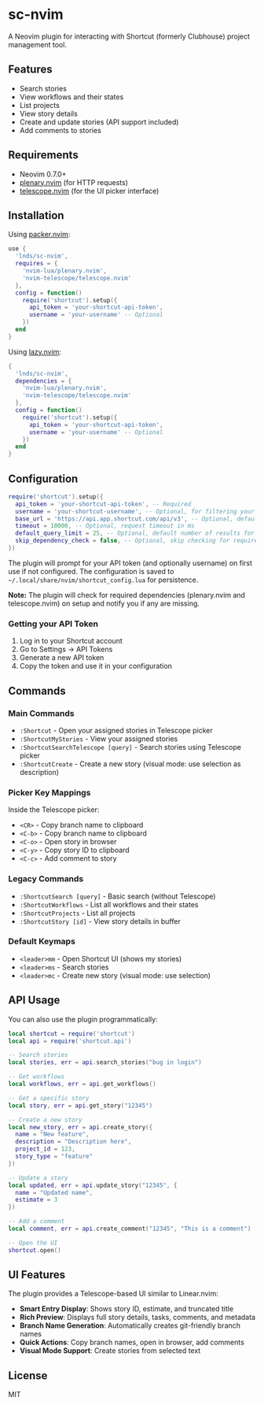 # sc-nvim

A Neovim plugin for interacting with Shortcut (formerly Clubhouse) project management tool.

## Features

- Search stories
- View workflows and their states
- List projects
- View story details
- Create and update stories (API support included)
- Add comments to stories

## Requirements

- Neovim 0.7.0+
- [plenary.nvim](https://github.com/nvim-lua/plenary.nvim) (for HTTP requests)
- [telescope.nvim](https://github.com/nvim-telescope/telescope.nvim) (for the UI picker interface)

## Installation

Using [packer.nvim](https://github.com/wbthomason/packer.nvim):

```lua
use {
  'lnds/sc-nvim',
  requires = {
    'nvim-lua/plenary.nvim',
    'nvim-telescope/telescope.nvim'
  },
  config = function()
    require('shortcut').setup({
      api_token = 'your-shortcut-api-token',
      username = 'your-username' -- Optional
    })
  end
}
```

Using [lazy.nvim](https://github.com/folke/lazy.nvim):

```lua
{
  'lnds/sc-nvim',
  dependencies = {
    'nvim-lua/plenary.nvim',
    'nvim-telescope/telescope.nvim'
  },
  config = function()
    require('shortcut').setup({
      api_token = 'your-shortcut-api-token',
      username = 'your-username' -- Optional
    })
  end
}
```

## Configuration

```lua
require('shortcut').setup({
  api_token = 'your-shortcut-api-token', -- Required
  username = 'your-shortcut-username', -- Optional, for filtering your assigned issues
  base_url = 'https://api.app.shortcut.com/api/v3', -- Optional, default shown
  timeout = 10000, -- Optional, request timeout in ms
  default_query_limit = 25, -- Optional, default number of results for searches
  skip_dependency_check = false, -- Optional, skip checking for required plugins
})
```

The plugin will prompt for your API token (and optionally username) on first use if not configured. The configuration is saved to `~/.local/share/nvim/shortcut_config.lua` for persistence.

**Note:** The plugin will check for required dependencies (plenary.nvim and telescope.nvim) on setup and notify you if any are missing.

### Getting your API Token

1. Log in to your Shortcut account
2. Go to Settings → API Tokens
3. Generate a new API token
4. Copy the token and use it in your configuration

## Commands

### Main Commands
- `:Shortcut` - Open your assigned stories in Telescope picker
- `:ShortcutMyStories` - View your assigned stories
- `:ShortcutSearchTelescope [query]` - Search stories using Telescope picker
- `:ShortcutCreate` - Create a new story (visual mode: use selection as description)

### Picker Key Mappings
Inside the Telescope picker:
- `<CR>` - Copy branch name to clipboard
- `<C-b>` - Copy branch name to clipboard
- `<C-o>` - Open story in browser
- `<C-y>` - Copy story ID to clipboard
- `<C-c>` - Add comment to story

### Legacy Commands
- `:ShortcutSearch [query]` - Basic search (without Telescope)
- `:ShortcutWorkflows` - List all workflows and their states
- `:ShortcutProjects` - List all projects
- `:ShortcutStory [id]` - View story details in buffer

### Default Keymaps
- `<leader>mm` - Open Shortcut UI (shows my stories)
- `<leader>ms` - Search stories
- `<leader>mc` - Create new story (visual mode: use selection)

## API Usage

You can also use the plugin programmatically:

```lua
local shortcut = require('shortcut')
local api = require('shortcut.api')

-- Search stories
local stories, err = api.search_stories("bug in login")

-- Get workflows
local workflows, err = api.get_workflows()

-- Get a specific story
local story, err = api.get_story("12345")

-- Create a new story
local new_story, err = api.create_story({
  name = "New feature",
  description = "Description here",
  project_id = 123,
  story_type = "feature"
})

-- Update a story
local updated, err = api.update_story("12345", {
  name = "Updated name",
  estimate = 3
})

-- Add a comment
local comment, err = api.create_comment("12345", "This is a comment")

-- Open the UI
shortcut.open()
```

## UI Features

The plugin provides a Telescope-based UI similar to Linear.nvim:
- **Smart Entry Display**: Shows story ID, estimate, and truncated title
- **Rich Preview**: Displays full story details, tasks, comments, and metadata
- **Branch Name Generation**: Automatically creates git-friendly branch names
- **Quick Actions**: Copy branch names, open in browser, add comments
- **Visual Mode Support**: Create stories from selected text

## License

MIT